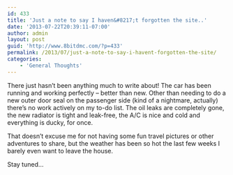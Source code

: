 ```yaml
---
id: 433
title: 'Just a note to say I haven&#8217;t forgotten the site..'
date: '2013-07-22T20:39:11-07:00'
author: admin
layout: post
guid: 'http://www.8bitdmc.com/?p=433'
permalink: /2013/07/just-a-note-to-say-i-havent-forgotten-the-site/
categories:
    - 'General Thoughts'
---
```


There just hasn’t been anything much to write about! The car has been running and working perfectly – better than new. Other than needing to do a new outer door seal on the passenger side (kind of a nightmare, actually) there’s no work actively on my to-do list. The oil leaks are completely gone, the new radiator is tight and leak-free, the A/C is nice and cold and everything is ducky, for once.

That doesn’t excuse me for not having some fun travel pictures or other adventures to share, but the weather has been so hot the last few weeks I barely even want to leave the house.

Stay tuned…